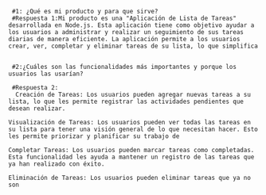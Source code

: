      #1: ¿Qué es mi producto y para que sirve?
     #Respuesta 1:Mi producto es una "Aplicación de Lista de Tareas" desarrollada en Node.js. Esta aplicación tiene como objetivo ayudar a los usuarios a administrar y realizar un seguimiento de sus tareas diarias de manera eficiente. La aplicación permite a los usuarios crear, ver, completar y eliminar tareas de su lista, lo que simplifica


     #2:¿Cuáles son las funcionalidades más importantes y porque los usuarios las usarían?

     #Respuesta 2:
      Creación de Tareas: Los usuarios pueden agregar nuevas tareas a su lista, lo que les permite registrar las actividades pendientes que desean realizar.

    Visualización de Tareas: Los usuarios pueden ver todas las tareas en su lista para tener una visión general de lo que necesitan hacer. Esto les permite priorizar y planificar su trabajo de

    Completar Tareas: Los usuarios pueden marcar tareas como completadas. Esta funcionalidad les ayuda a mantener un registro de las tareas que ya han realizado con éxito.

    Eliminación de Tareas: Los usuarios pueden eliminar tareas que ya no son
